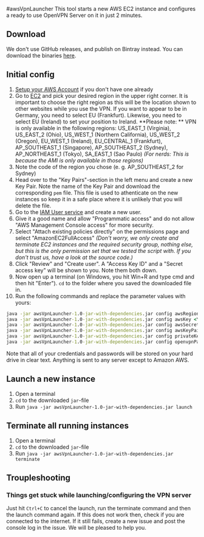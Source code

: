 #awsVpnLauncher
This tool starts a new AWS EC2 instance and configures a ready to use OpenVPN Server on it in just 2 minutes.

## Download
We don't use GitHub releases, and publish on Bintray instead. You can download the binaries [here](https://bintray.com/vatbub/fokprojectsReleases/awsVpnLauncher#downloads).

## Initial config
1. [Setup your AWS Account](https://aws.amazon.com/) if you don't have one already
2. Go to [EC2](https://eu-central-1.console.aws.amazon.com/ec2/v2/home) and pick your desired region in the upper right corner. It is important to choose the right region as this will be the location shown to other websites while you use the VPN. If you want to appear to be in Germany, you need to select EU (Frankfurt). Likewise, you need to select EU (Ireland) to set your position to Ireland. **Please note: ** VPN is only available in the following regions: US_EAST_1 (Virginia), US_EAST_2 (Ohio), US_WEST_1 (Northern California), US_WEST_2 (Oregon), EU_WEST_1 (Ireland), EU_CENTRAL_1 (Frankfurt), AP_SOUTHEAST_1 (Singapore), AP_SOUTHEAST_2 (Sydney), AP_NORTHEAST_1 (Tokyo), SA_EAST_1 (Sao Paulo) *(For nerds: This is because the AMI is only available in those regions)*
3. Note the code of the region you chose (e. g. AP_SOUTHEAST_2 for Sydney)
4. Head over to the "Key Pairs"-section in the left menu and create a new Key Pair. Note the name of the Key Pair and download the corresponding `pem` file. This file is used to athenticate on the new instances so keep it in a safe place where it is unlikely that you will delete the file.
5. Go to the [IAM User service](https://console.aws.amazon.com/iam/home?region=ap-southeast-2#/users) and create a new user.
6. Give it a good name and allow "Programmatic access" and do not allow "AWS Management Console access" for more security.
7. Select "Attach existing policies directly" on the permissions page and select "AmazonEC2FullAccess" *(Don't worry, we only create and terminate EC2 instances and the required security group, nothing else, but this is the only permission set that we tested the script with. If you don't trust us, have a look at the source code.)*
8. Click "Review" and "Create user". A "Access Key ID" and a "Secret access key" will be shown to you. Note them both down.
9. Now open up a terminal (on Windows, you hit Win+R and type cmd and then hit "Enter"). `cd` to the folder where you saved the downloaded file in.
10. Run the following commands and replace the parameter values with yours:
```cmd
java -jar awsVpnLauncher-1.0-jar-with-dependencies.jar config awsRegion <The code of the region you chose>
java -jar awsVpnLauncher-1.0-jar-with-dependencies.jar config awsKey <Your Access Key ID>
java -jar awsVpnLauncher-1.0-jar-with-dependencies.jar config awsSecret <Secret access Key>
java -jar awsVpnLauncher-1.0-jar-with-dependencies.jar config awsKeyPairName <The name of the key pair you created>
java -jar awsVpnLauncher-1.0-jar-with-dependencies.jar config privateKeyFile C:\path\to\the\private\keyFile.pem
java -jar awsVpnLauncher-1.0-jar-with-dependencies.jar config openvpnPassword <The password for the vpn server that you wish to use>
```

Note that all of your credentials and passwords will be stored on your hard drive in clear text. Anything is sent to any server except to Amazon AWS.

## Launch a new instance
1. Open a terminal
2. `cd` to the downloaded `jar`-file
3. Run `java -jar awsVpnLauncher-1.0-jar-with-dependencies.jar launch`

## Terminate all running instances
1. Open a terminal
2. `cd` to the downloaded `jar`-file
3. Run `java -jar awsVpnLauncher-1.0-jar-with-dependencies.jar terminate`

## Troupleshooting
### Things get stuck while launching/configuring the VPN server
Just hit `Ctrl+C` to cancel the launch, run the terminate command and then the launch command again. If this does not work then, check if you are connected to the internet. If it still fails, create a new issue and post the console log in the issue. We will be pleased to help you.
